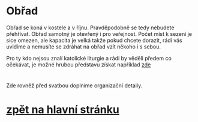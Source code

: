 # Obřad

Obřad se koná v kostele a v říjnu.
Pravděpodobně se tedy nebudete přehřívat.
Obřad samotný je otevřený i pro veřejnost.
Počet míst k sezení je sice omezen, ale kapacita je velká takže pokud chcete dorazit,
rádi vás uvidíme a nemusíte se zdráhat na obřad vzít někoho i s sebou.

Pro ty kdo nejsou znalí katolické liturgie a rádi by věděli předem co očekávat,
je možné hrubou představu získat například [zde](http://www.liturgie.cz/temata/svatost-manzelstvi/svatba-krok-za-krokem)

#
Zde rovněž před svatbou doplníme organizační detaily.

# [zpět na hlavní stránku](./IntroPage.md)
